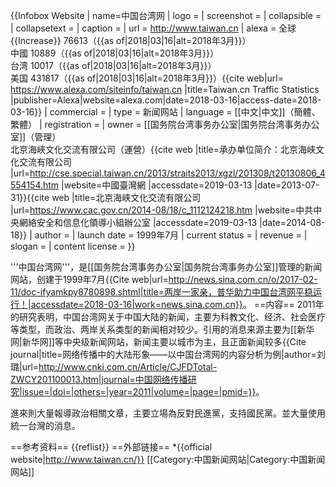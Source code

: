 {{Infobox Website
| name=中国台湾网
| logo            = 
| screenshot      = 
| collapsible          = 
| collapsetext         = 
| caption         = 
| url             = http://www.taiwan.cn
| alexa           = 全球 {{Increase}} 76613（{{as of|2018|03|16|alt=2018年3月}}）<br>中國 10889（{{as of|2018|03|16|alt=2018年3月}}）<br>台湾 10017（{{as of|2018|03|16|alt=2018年3月}}）<br>美国 431817（{{as of|2018|03|16|alt=2018年3月}}）<ref name="alexa">{{cite web|url= https://www.alexa.com/siteinfo/taiwan.cn |title=Taiwan.cn Traffic Statistics |publisher=Alexa|website=alexa.com|date=2018-03-16|access-date=2018-03-16}}</ref>
| commercial      =
| type            = 新闻网站
| language        = [[中文|中文]]（簡體、繁體）
| registration       = 
| owner           = [[国务院台湾事务办公室|国务院台湾事务办公室]]（管理）<br>北京海峽文化交流有限公司（運營）<ref>{{cite web |title=承办单位简介：北京海峡文化交流有限公司 |url=http://cse.special.taiwan.cn/2013/straits2013/xgzl/201308/t20130806_4554154.htm |website=中國臺灣網 |accessdate=2019-03-13 |date=2013-07-31}}</ref><ref>{{cite web |title=北京海峡文化交流有限公司 |url=https://www.cac.gov.cn/2014-08/18/c_1112124218.htm |website=中共中央網絡安全和信息化領導小組辦公室 |accessdate=2019-03-13 |date=2014-08-18}}</ref>
| author          = 
| launch date    = 1999年7月
| current status  = 
| revenue         = 
| slogan          = 
| content license = 
}}

'''中国台湾网'''，是[[国务院台湾事务办公室|国务院台湾事务办公室]]管理的新闻网站，创建于1999年7月<ref>{{Cite web|url=http://news.sina.com.cn/o/2017-02-11/doc-ifyamkpy8780898.shtml|title=两岸一家亲，普华助力中国台湾网平稳运行！|accessdate=2018-03-16|work=news.sina.com.cn}}</ref>。
==内容==
2011年的研究表明，中国台湾网关于中国大陆的新闻，主要为科教文化、经济、社会医疗等类型，而政治、两岸关系类型的新闻相对较少。引用的消息来源主要为[[新华网|新华网]]等中央级新闻网站，新闻主要以城市为主，且正面新闻较多<ref>{{Cite journal|title=网络传播中的大陆形象——以中国台湾网的内容分析为例|author=刘璐|url=http://www.cnki.com.cn/Article/CJFDTotal-ZWCY201100013.htm|journal=中国网络传播研究|issue=|doi=|others=|year=2011|volume=|page=|pmid=}}</ref>。

進來則大量報導政治相關文章，主要立場為反對民進黨，支持國民黨。並大量使用統一台灣的消息。

==参考资料==
{{reflist}}
==外部链接==
*{{official website|http://www.taiwan.cn/}}
[[Category:中国新闻网站|Category:中国新闻网站]]